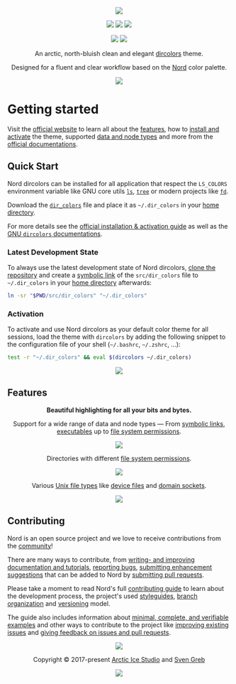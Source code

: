 <p align="center"><a href="https://www.nordtheme.com/ports/dircolors" target="_blank"><img src="https://raw.githubusercontent.com/arcticicestudio/nord-docs/develop/assets/images/ports/dircolors/repository-hero.svg?sanitize=true"/></a></p>

<p align="center"><a href="https://github.com/arcticicestudio/nord-dircolors/releases/latest"><img src="https://img.shields.io/github/release/arcticicestudio/nord-dircolors.svg?style=flat-square&label=Release&logo=github&logoColor=eceff4&colorA=4c566a&colorB=88c0d0"/></a> <a href="https://www.nordtheme.com/docs/ports/dircolors"><img src="https://img.shields.io/github/release/arcticicestudio/nord-dircolors.svg?style=flat-square&label=Docs&colorA=4c566a&colorB=88c0d0&logo=data%3Aimage%2Fsvg%2Bxml%3Bbase64%2CPHN2ZyB4bWxucz0iaHR0cDovL3d3dy53My5vcmcvMjAwMC9zdmciIHdpZHRoPSIxNiIgaGVpZ2h0PSIxNiI%2BCiAgICA8cGF0aCBmaWxsPSIjZDhkZWU5IiBkPSJNMTMuNzQ2IDIuODEzYS42Ny42NyAwIDAgMC0uNTU5LS4xMzNMOCAzLjg0OGwtNS4xODgtMS4xOGEuNjY5LjY2OSAwIDAgMC0uNTcuMTMzLjY3Ny42NzcgMCAwIDAtLjI0Mi41MzF2OC4xMzNjLS4wMDguMzIuMjEuNTk4LjUyLjY2OGw1LjMzMiAxLjE5OWguMjk2bDUuMzMyLTEuMmEuNjY4LjY2OCAwIDAgMCAuNTItLjY2N1YzLjMzMmEuNjU5LjY1OSAwIDAgMC0uMjU0LS41MnpNMy4zMzIgNC4xNjhsNCAuODk4djYuNzY2bC00LS44OTh6bTkuMzM2IDYuNzY2bC00IC44OThWNS4wNjZsNC0uODk4em0wIDAiLz4KPC9zdmc%2BCg%3D%3D"/></a> <a href="https://github.com/arcticicestudio/nord-dircolors/blob/develop/CHANGELOG.md#050"><img src="https://img.shields.io/github/release/arcticicestudio/nord-dircolors.svg?style=flat-square&label=Changelog&logo=github&logoColor=eceff4&colorA=4c566a&colorB=88c0d0"/></a></p>

<p align="center"><a href="https://github.com/arcticicestudio/styleguide-markdown/releases/latest" target="_blank"><img src="https://img.shields.io/github/release/arcticicestudio/styleguide-markdown.svg?style=flat-square&label=Markdown%20Style%20Guide&colorA=4c566a&colorB=88c0d0&logo=data%3Aimage%2Fsvg%2Bxml%3Bbase64%2CPHN2ZyB4bWxucz0iaHR0cDovL3d3dy53My5vcmcvMjAwMC9zdmciIHdpZHRoPSIzOSIgaGVpZ2h0PSIzOSIgdmlld0JveD0iMCAwIDM5IDM5Ij48cGF0aCBmaWxsPSJub25lIiBzdHJva2U9IiNEOERFRTkiIHN0cm9rZS13aWR0aD0iMyIgc3Ryb2tlLW1pdGVybGltaXQ9IjEwIiBkPSJNMS41IDEuNWgzNnYzNmgtMzZ6Ii8%2BPHBhdGggZmlsbD0iI0Q4REVFOSIgZD0iTTIwLjY4MyAyNS42NTVsNS44NzItMTMuNDhoLjU2Nmw1Ljg3MyAxMy40OGgtMS45OTZsLTQuMTU5LTEwLjA1Ni00LjE2MSAxMC4wNTZoLTEuOTk1em0tMi42OTYgMGwtMTMuNDgtNS44NzJ2LS41NjZsMTMuNDgtNS44NzJ2MS45OTVMNy45MzEgMTkuNWwxMC4wNTYgNC4xNnoiLz48L3N2Zz4%3D"/></a> <a href="https://github.com/arcticicestudio/styleguide-git/releases/latest" target="_blank"><img src="https://img.shields.io/github/release/arcticicestudio/styleguide-git.svg?style=flat-square&label=Git%20Style%20Guide&logoColor=eceff4&colorA=4c566a&colorB=88c0d0&logo=git"/></a></p>

<p align="center">An arctic, north-bluish clean and elegant <a href="https://www.gnu.org/software/coreutils/dircolors" target="_blank">dircolors</a> theme.</p>

<p align="center">Designed for a fluent and clear workflow based on the <a href="https://www.nordtheme.com" target="_blank">Nord</a> color palette.</p>

<p align="center"><a href="https://www.nordtheme.com/ports/dircolors" target="_blank"><img src="https://raw.githubusercontent.com/arcticicestudio/nord-docs/develop/assets/images/ports/dircolors/overview.png"/></a></p>

# Getting started

Visit the [official website][nord-home] to learn all about the [features][nord-home#intro], how to [install and activate][nord-docs-home-install] the theme, supported [data and node types][nord-docs-home-types] and more from the [official documentations][nord-docs-home].

## Quick Start

Nord dircolors can be installed for all application that respect the `LS_COLORS` environment variable like GNU core utils [`ls`][wiki-ls], [`tree`][wiki-tree] or modern projects like [`fd`][gh-sharkdp/fd].

Download the [`dir_colors`][gh-tree-dir_colors] file and place it as `~/.dir_colors` in your [home directory][wiki-home_dir].

For more details see the [official installation & activation guide][nord-docs-home-install] as well as the [GNU `dircolors` documentations][gnu-docs-dircolors].

### Latest Development State

To always use the latest development state of Nord dircolors, [clone the repository][repo] and create a [symbolic link][wiki-symlink] of the `src/dir_colors` file to `~/.dir_colors` in your [home directory][wiki-home_dir] afterwards:

```sh
ln -sr "$PWD/src/dir_colors" "~/.dir_colors"
```

### Activation

To activate and use Nord dircolors as your default color theme for all sessions, load the theme with `dircolors` by adding the following snippet to the configuration file of your shell (`~/.bashrc`, `~/.zshrc`, …):

```sh
test -r "~/.dir_colors" && eval $(dircolors ~/.dir_colors)
```

<p align="center"><img src="https://raw.githubusercontent.com/arcticicestudio/nord-docs/develop/assets/images/ports/dircolors/installation-shell-rc.png"/></p>

## Features

<p align="center"><strong>Beautiful highlighting for all your bits and bytes.</strong></p>
<p align="center">Support for a wide range of data and node types — From <a href="https://en.wikipedia.org/wiki/Symbolic_link" target="_blank">symbolic links</a>, <a href="https://en.wikipedia.org/wiki/Executable" target="_blank">executables</a> up to <a href="https://en.wikipedia.org/wiki/File_system_permissions" target="_blank">file system permissions</a>.</p>
<p align="center"><img src="https://raw.githubusercontent.com/arcticicestudio/nord-docs/develop/assets/images/ports/dircolors/links.png"/></p>

<p align="center">Directories with different <a href="https://en.wikipedia.org/wiki/File_system_permissions" target="_blank">file system permissions</a>.</p>
<p align="center"><img src="https://raw.githubusercontent.com/arcticicestudio/nord-docs/develop/assets/images/ports/dircolors/directories.png"/></p>

<p align="center">Various <a href="https://en.wikipedia.org/wiki/Unix_file_types" target="_blank">Unix file types</a> like <a href="https://en.wikipedia.org/wiki/Device_file" target="_blank">device files</a> and <a href="https://en.wikipedia.org/wiki/Unix_domain_socket" target="_blank">domain sockets</a>.</p>
<p align="center"><img src="https://raw.githubusercontent.com/arcticicestudio/nord-docs/develop/assets/images/ports/dircolors/blocks-and-sockets.png"/></p>

## Contributing

Nord is an open source project and we love to receive contributions from the [community][nord-comm]!

There are many ways to contribute, from [writing- and improving documentation and tutorials][nord-contrib-guide-docs], [reporting bugs][nord-contrib-guide-bugs], [submitting enhancement suggestions][nord-contrib-guide-enhance] that can be added to Nord by [submitting pull requests][nord-contrib-guide-pr].

Please take a moment to read Nord's full [contributing guide][nord-contrib-guide] to learn about the development process, the project's used [styleguides][nord-contrib-guide-styles], [branch organization][nord-contrib-guide-branching] and [versioning][nord-contrib-guide-versioning] model.

The guide also includes information about [minimal, complete, and verifiable examples][nord-contrib-guide-mcve] and other ways to contribute to the project like [improving existing issues][nord-contrib-guide-impr-issues] and [giving feedback on issues and pull requests][nord-contrib-guide-feedback].

<p align="center"><img src="https://raw.githubusercontent.com/arcticicestudio/nord-docs/develop/assets/images/nord/repository-footer-separator.svg?sanitize=true" /></p>

<p align="center">Copyright &copy; 2017-present <a href="https://www.arcticicestudio.com" target="_blank">Arctic Ice Studio</a> and <a href="https://www.svengreb.de" target="_blank">Sven Greb</a></p>

<p align="center"><a href="https://github.com/arcticicestudio/nord-dircolors/blob/develop/LICENSE.md"><img src="https://img.shields.io/static/v1.svg?style=flat-square&label=License&message=MIT&logoColor=eceff4&logo=github&colorA=4c566a&colorB=88c0d0"/></a></p>

[gh-sharkdp/fd]: https://github.com/sharkdp/fd
[gh-tree-dir_colors]: https://github.com/arcticicestudio/nord-dircolors/blob/develop/src/dir_colors
[gnu-docs-dircolors]: https://www.gnu.org/software/coreutils/manual/html_node/dircolors-invocation.html
[nord-comm]: https://www.nordtheme.com/community
[nord-contrib-guide-branching]: https://github.com/arcticicestudio/nord/blob/develop/CONTRIBUTING.md#branch-organization
[nord-contrib-guide-bugs]: https://github.com/arcticicestudio/nord/blob/develop/CONTRIBUTING.md#bug-reports
[nord-contrib-guide-docs]: https://github.com/arcticicestudio/nord/blob/develop/CONTRIBUTING.md#documentations
[nord-contrib-guide-enhance]: https://github.com/arcticicestudio/nord/blob/develop/CONTRIBUTING.md#enhancement-suggestions
[nord-contrib-guide-feedback]: https://github.com/arcticicestudio/nord/blob/develop/CONTRIBUTING.md#give-feedback-on-issues-and-pull-requests
[nord-contrib-guide-impr-issues]: https://github.com/arcticicestudio/nord/blob/develop/CONTRIBUTING.md#improve-issues
[nord-contrib-guide-mcve]: https://github.com/arcticicestudio/nord/blob/develop/CONTRIBUTING.md#mcve
[nord-contrib-guide-pr]: https://github.com/arcticicestudio/nord/blob/develop/CONTRIBUTING.md#pull-requests
[nord-contrib-guide-styles]: https://github.com/arcticicestudio/nord/blob/develop/CONTRIBUTING.md#styleguides
[nord-contrib-guide-versioning]: https://github.com/arcticicestudio/nord/blob/develop/CONTRIBUTING.md#versioning
[nord-contrib-guide]: https://github.com/arcticicestudio/nord/blob/develop/CONTRIBUTING.md
[nord-docs-home-install]: https://www.nordtheme.com/docs/ports/dircolors/installation
[nord-docs-home-types]: https://www.nordtheme.com/docs/ports/dircolors/type-support
[nord-docs-home]: https://www.nordtheme.com/docs/ports/dircolors
[nord-home]: https://www.nordtheme.com/ports/dircolors
[nord-home#intro]: https://www.nordtheme.com/ports/dircolors#introduction
[repo]: https://github.com/arcticicestudio/nord-dircolors
[wiki-home_dir]: https://en.wikipedia.org/wiki/Home_directory
[wiki-ls]: https://en.wikipedia.org/wiki/Ls
[wiki-symlink]: https://en.wikipedia.org/wiki/Symbolic_link
[wiki-tree]: https://en.wikipedia.org/wiki/Tree_(command)
